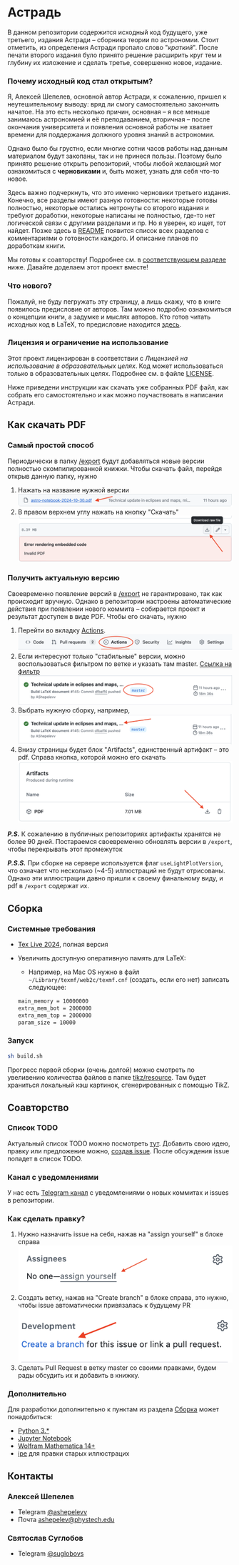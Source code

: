 # Астрадь

В данном репозитории содержится исходный код будущего, уже третьего, издания Астради – сборника теории по астрономии. Стоит отметить, из определения Астради пропало слово "_краткий_". После печати второго издания було принято решение расширить круг тем и глубину их изложение и сделать третье, совершенно новое, издание.

### Почему исходный код стал открытым?

Я, Алексей Шепелев, основной автор Астради, к сожалению, пришел к неутешительному выводу: вряд ли смогу самостоятельно закончить начатое. На это есть несколько причин, основная – я все меньше занимаюсь астрономией и её преподаванием, вторичная – после окончания университета и появления основной работы не хватает времени для поддержания должного уровня знаний в астрономии.

Однако было бы грустно, если многие сотни часов работы над данным материалом будут закопаны, так и не принеся пользы. Поэтому было принято решение открыть репозиторий, чтобы любой желающий мог ознакомиться с **черновиками** и, быть может, узнать для себя что-то новое.

Здесь важно подчеркнуть, что это именно черновики третьего издания. Конечно, все разделы имеют разную готовности: некоторые готовы полностью, некоторые остались нетронуты со второго издания и требуют доработки, некоторые написаны не полностью, где-то нет логической связи с другими разделами и пр. Но я уверен, ко ищет, тот найдет. Позже здесь в [README](README.md) появится список всех разделов с комментариями о готовности каждого. И описание планов по доработкам книги.

Мы готовы к соавторству! Подробнее см. в [соответствующем разделе](#соавторство) ниже. Давайте доделаем этот проект вместе! 

### Что нового?
Пожалуй, не буду пегружать эту страницу, а лишь скажу, что в книге появилось предисловие от авторов. Там можно подробно ознакомиться о концепции книги, а задумке и мыслях авторов. Кто готов читать исходных код в LaTeX, то предисловие находится [здесь](sys/preface.tex).

### Лицензия и ограничение на использование
Этот проект лицензирован в соответствии с _Лицензией на использование в образовательных целях_. Код может использоваться только в образовательных целях. Подробнее см. в файле [LICENSE](LICENSE.txt).

Ниже приведени инструкции как скачать уже собранных PDF файл, как собрать его самостоятельно и как можно поучаствовать в написании Астради.

## Как скачать PDF

### Самый простой способ

Периодически в папку [/export](export) будут добавляться новые версии полностью скомпилированной книжки. Чтобы скачать файл, перейдя открыв данную папку, нужно

1. Нажать на название нужной версии ![Нажмите на название нужной версии](readme/pdf/export/filename.png)
2. В правом верхнем углу нажать на кнопку "Скачать" ![Скачать в правом верхнем углу](readme/pdf/export/download.png)

### Получить актуальную версию
Своевременно появление версий в [/export](export) не гарантировано, так как происходит вручную. Однако в репозитории настроены автоматические действия при появлении нового коммита – собирается проект и результат доступен в виде PDF. Чтобы его скачать, нужно
1. Перейти во вкладку [Actions](https://github.com/AShepelevv/astro.notebook/actions). ![](readme/pdf/actions/actions-tab.png)
2. Если интересуют только "стабильные" версии, можно воспользоваться фильтром по ветке и указать там master. [Ссылка на фильтр](https://github.com/AShepelevv/astro.notebook/actions?query=branch%3Amaster) ![](readme/pdf/actions/stable-version.png)
3. Выбрать нужную сборку, например, ![](readme/pdf/actions/select-build.png)
4. Внизу страницы будет блок "Artifacts", единственный артифакт – это pdf. Справа кнопка, которой можно его скачать
![](readme/pdf/actions/artifact.png)

**_P.S._** К сожалению в публичных репозиториях артифакты хранятся не более 90 дней. Постараемся своевременно обновлять версии в `/export`, чтобы перекрывать этот промежуток

**_P.S.S._** При сборке на сервере используется флаг `useLightPlotVersion`, что означает что несколько (~4-5) иллюстраций не будут отрисованы. Однако эти иллюстрации давно пришли к своему финальному виду, и pdf в `/export` содержат их.

## Сборка

### Системные требования

* [Tex Live 2024](https://www.tug.org/texlive/acquire-netinstall.html), полная версия
* Увеличить доступную оперативную память для LaTeX:
  * Например, на Mac OS нужно в файл `~/Library/texmf/web2c/texmf.cnf` (создать, если его нет) записать следующее:

  ```
  main_memory = 10000000
  extra_mem_bot = 2000000
  extra_mem_top = 2000000
  param_size = 10000
  ```

### Запуск

```bash
sh build.sh
```

Прогресс первой сборки (очень долгой) можно смотреть по увеливению количества файлов в папке [tikz/resource](tikz/resource). Там будет храниться локальный кэш картинок, сгенерированных с помощью TikZ.

## Соавторство
### Список TODO
Актуальный список TODO можно посмотреть [тут](https://github.com/AShepelevv/astro.notebook/labels/todo). Добавить свою идею, правку или предложение можно, [создав issue](https://github.com/AShepelevv/astro.notebook/issues/new). После обсуждения issue попадет в список TODO.

### Канал с уведомлениями

У нас есть [Telegram канал](https://t.me/+_xvJxn3ZKVdiN2Q6) с уведомлениями о новых коммитах и issues в репозитории.

### Как сделать правку?
1. Нужно назначить issue  на себя, нажав на "assign yourself" в блоке справа ![assign yourself](readme/issue/assign.png)
2. Создать ветку, нажав на "Create branch" в блоке справа, это нужно, чтобы issue автоматически привязалась к будущему PR ![create branch](readme/issue/create-branch.png)
2. Сделать Pull Request в ветку master со своими правками, будем рады обсудить их и добавить в книжку.

### Дополнительно
Для разработки дополнительно к пунктам из раздела [Сборка](#сборка) может понадобиться:

* [Python 3.*](https://www.python.org)
* [Jupyter Notebook](https://jupyter.org)
* [Wolfram Mathematica 14+](https://www.wolfram.com/mathematica/)
* [ipe](https://ipe.otfried.org) для правки старых иллюстрацих

## Контакты

### Алексей Шепелев

* Telegram [@ashepelevv](https://t.me/ashepelevv)
* Почта [ashepelev@phystech.edu](mailto:shepelev.as@phystech.edu)

### Святослав Суглобов

* Telegram [@suglobovs](https://t.me/suglobovs)


